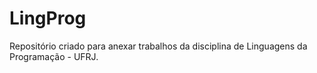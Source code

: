 # LingProg
Repositório criado para anexar trabalhos da disciplina de Linguagens da Programação - UFRJ.
